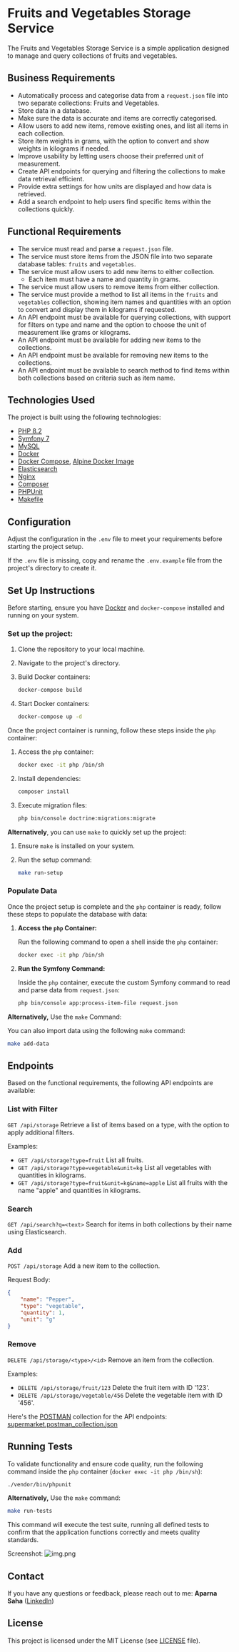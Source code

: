 # Fruits and Vegetables Storage Service

The Fruits and Vegetables Storage Service is a simple application designed to manage and query collections of fruits and vegetables. 


## Business Requirements

* Automatically process and categorise data from a `request.json` file into two separate collections: Fruits and Vegetables.
* Store data in a database.
* Make sure the data is accurate and items are correctly categorised.
* Allow users to add new items, remove existing ones, and list all items in each collection.
* Store item weights in grams, with the option to convert and show weights in kilograms if needed.
* Improve usability by letting users choose their preferred unit of measurement.
* Create API endpoints for querying and filtering the collections to make data retrieval efficient.
* Provide extra settings for how units are displayed and how data is retrieved.
* Add a search endpoint to help users find specific items within the collections quickly.

## Functional Requirements

* The service must read and parse a `request.json` file.
* The service must store items from the JSON file into two separate database tables: `fruits` and `vegetables`.
* The service must allow users to add new items to either collection.
  * Each item must have a name and quantity in grams.
* The service must allow users to remove items from either collection.
* The service must provide a method to list all items in the `fruits` and `vegetables` collection, showing item names and quantities with an option to convert and display them in kilograms if requested.
* An API endpoint must be available for querying collections, with support for filters on type and name and the option to choose the unit of measurement like grams or kilograms.
* An API endpoint must be available for adding new items to the collections.
* An API endpoint must be available for removing new items to the collections.
* An API endpoint must be available to search method to find items within both collections based on criteria such as item name.

## Technologies Used

The project is built using the following technologies:

- [PHP 8.2](https://www.php.net/releases/8.2/en.php)
- [Symfony 7](https://symfony.com/7)
- [MySQL](https://www.mysql.com/)
- [Docker](https://www.docker.com/)
- [Docker Compose](https://docs.docker.com/compose/), [Alpine Docker Image](https://hub.docker.com/_/alpine)
- [Elasticsearch](https://www.elastic.co/elasticsearch)
- [Nginx](https://www.nginx.com)
- [Composer](https://getcomposer.org/)
- [PHPUnit](https://phpunit.de/)
- [Makefile](https://makefiletutorial.com/)

## Configuration

Adjust the configuration in the `.env` file to meet your requirements before starting the project setup. 

If the `.env` file is missing, copy and rename the `.env.example` file from the project's directory to create it.


## Set Up Instructions

Before starting, ensure you have [Docker](https://www.docker.com/products/docker-desktop/) and `docker-compose` installed and running on your system.

### Set up the project:

1. Clone the repository to your local machine.
2. Navigate to the project's directory.
3. Build Docker containers:

   ```bash
   docker-compose build
   ```

4. Start Docker containers:

   ```bash
   docker-compose up -d
   ```

Once the project container is running, follow these steps inside the `php` container:

1. Access the `php` container:

   ```bash
   docker exec -it php /bin/sh
   ```

2. Install dependencies:

   ```bash
   composer install
   ```

3. Execute migration files:

   ```bash
   php bin/console doctrine:migrations:migrate
   ```

**Alternatively**, you can use `make` to quickly set up the project:

1. Ensure `make` is installed on your system.
2. Run the setup command:

   ```bash
   make run-setup
   ```


### Populate Data

Once the project setup is complete and the `php` container is ready, follow these steps to populate the database with data:

1. **Access the `php` Container:**

   Run the following command to open a shell inside the `php` container:

   ```bash
   docker exec -it php /bin/sh
   ```

2. **Run the Symfony Command:**

   Inside the `php` container, execute the custom Symfony command to read and parse data from `request.json`:

   ```bash
   php bin/console app:process-item-file request.json
   ```

**Alternatively,** Use the `make` Command:

   You can also import data using the following `make` command:

   ```bash
   make add-data
   ```


## Endpoints

Based on the functional requirements, the following API endpoints are available:

### List with Filter

`GET /api/storage` Retrieve a list of items based on a type, with the option to apply additional filters.

Examples:
- `GET /api/storage?type=fruit` List all fruits.
- `GET /api/storage?type=vegetable&unit=kg` List all vegetables with quantities in kilograms.
- `GET /api/storage?type=fruit&unit=kg&name=apple` List all fruits with the name "apple" and quantities in kilograms.

### Search

`GET /api/search?q=<text>` Search for items in both collections by their name using Elasticsearch.

### Add

`POST /api/storage` Add a new item to the collection.

Request Body:

```json
{
    "name": "Pepper",
    "type": "vegetable",
    "quantity": 1,
    "unit": "g"
}
```

### Remove

`DELETE /api/storage/<type>/<id>` Remove an item from the collection.

Examples:
- `DELETE /api/storage/fruit/123` Delete the fruit item with ID '123'.
- `DELETE /api/storage/vegetable/456` Delete the vegetable item with ID '456'.

Here's the [POSTMAN](https://www.postman.com/) collection for the API endpoints: [supermarket.postman_collection.json](postman-collection%2Fsupermarket.postman_collection.json)


## Running Tests

To validate functionality and ensure code quality, run the following command inside the `php` container (`docker exec -it php /bin/sh`):

```bash
./vendor/bin/phpunit
```

**Alternatively,** Use the `make` command:

```bash
make run-tests
```

This command will execute the test suite, running all defined tests to confirm that the application functions correctly and meets quality standards.

Screenshot:
![img.png](img.png)


## Contact

If you have any questions or feedback, 
please reach out to me: **Aparna Saha**
([LinkedIn](https://www.linkedin.com/in/aparnasaha/))

## License

This project is licensed under the MIT License (see [LICENSE](LICENSE.md) file).

